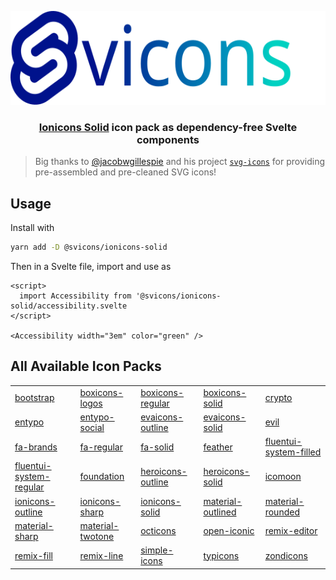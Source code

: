 <p align="center">
  <img src="https://raw.githubusercontent.com/janosh/svicons/main/site/static/svicons.svg" alt="Svicons" height=150>
</p>

<h3 align="center">

  [Ionicons Solid][ionicons-solid] icon pack as dependency-free Svelte components
</h3>

> Big thanks to [@jacobwgillespie](https://github.com/jacobwgillespie) and his project [`svg-icons`](https://github.com/svg-icons/svg-icons) for providing pre-assembled and pre-cleaned SVG icons!

## Usage

Install with

```sh
yarn add -D @svicons/ionicons-solid
```

Then in a Svelte file, import and use as

```svelte
<script>
  import Accessibility from '@svicons/ionicons-solid/accessibility.svelte
</script>

<Accessibility width="3em" color="green" />
```

## All Available Icon Packs

|                             |                      |                       |                       |                            |
| --------------------------- | -------------------- | --------------------- | --------------------- | -------------------------- |
| [bootstrap][]               | [boxicons-logos][]   | [boxicons-regular][]  | [boxicons-solid][]    | [crypto][]                 |
| [entypo][]                  | [entypo-social][]    | [evaicons-outline][]  | [evaicons-solid][]    | [evil][]                   |
| [fa-brands][]               | [fa-regular][]       | [fa-solid][]          | [feather][]           | [fluentui-system-filled][] |
| [fluentui-system-regular][] | [foundation][]       | [heroicons-outline][] | [heroicons-solid][]   | [icomoon][]                |
| [ionicons-outline][]        | [ionicons-sharp][]   | [ionicons-solid][]    | [material-outlined][] | [material-rounded][]       |
| [material-sharp][]          | [material-twotone][] | [octicons][]          | [open-iconic][]       | [remix-editor][]           |
| [remix-fill][]              | [remix-line][]       | [simple-icons][]      | [typicons][]          | [zondicons][]              |

[bootstrap]: https://npmjs.com/package/@svicons/bootstrap
[boxicons-logos]: https://npmjs.com/package/@svicons/boxicons-logos
[boxicons-regular]: https://npmjs.com/package/@svicons/boxicons-regular
[boxicons-solid]: https://npmjs.com/package/@svicons/boxicons-solid
[crypto]: https://npmjs.com/package/@svicons/crypto
[entypo]: https://npmjs.com/package/@svicons/entypo
[entypo-social]: https://npmjs.com/package/@svicons/entypo-social
[evaicons-outline]: https://npmjs.com/package/@svicons/evaicons-outline
[evaicons-solid]: https://npmjs.com/package/@svicons/evaicons-solid
[evil]: https://npmjs.com/package/@svicons/evil
[fa-brands]: https://npmjs.com/package/@svicons/fa-brands
[fa-regular]: https://npmjs.com/package/@svicons/fa-regular
[fa-solid]: https://npmjs.com/package/@svicons/fa-solid
[feather]: https://npmjs.com/package/@svicons/feather
[fluentui-system-filled]: https://npmjs.com/package/@svicons/fluentui-system-filled
[fluentui-system-regular]: https://npmjs.com/package/@svicons/fluentui-system-regular
[foundation]: https://npmjs.com/package/@svicons/foundation
[heroicons-outline]: https://npmjs.com/package/@svicons/heroicons-outline
[heroicons-solid]: https://npmjs.com/package/@svicons/heroicons-solid
[icomoon]: https://npmjs.com/package/@svicons/icomoon
[ionicons-sharp]: https://npmjs.com/package/@svicons/ionicons-sharp
[ionicons-solid]: https://npmjs.com/package/@svicons/ionicons-solid
[ionicons-outline]: https://npmjs.com/package/@svicons/ionicons-outline
[material]: https://npmjs.com/package/@svicons/material
[material-outlined]: https://npmjs.com/package/@svicons/material-outlined
[material-rounded]: https://npmjs.com/package/@svicons/material-rounded
[material-twotone]: https://npmjs.com/package/@svicons/material-twotone
[material-sharp]: https://npmjs.com/package/@svicons/material-sharp
[octicons]: https://npmjs.com/package/@svicons/octicons
[open-iconic]: https://npmjs.com/package/@svicons/open-iconic
[remix-fill]: https://npmjs.com/package/@svicons/remix-fill
[remix-editor]: https://npmjs.com/package/@svicons/remix-editor
[remix-line]: https://npmjs.com/package/@svicons/remix-line
[simple-icons]: https://npmjs.com/package/@svicons/simple-icons
[typicons]: https://npmjs.com/package/@svicons/typicons
[zondicons]: https://npmjs.com/package/@svicons/zondicons
